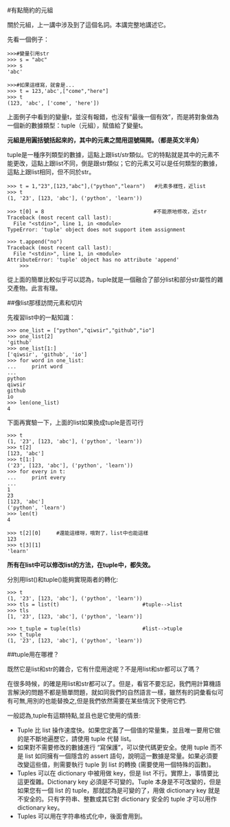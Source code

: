 #有點簡約的元組

關於元組，上一講中涉及到了這個名詞。本講完整地講述它。

先看一個例子：

    >>>#變量引用str
    >>> s = "abc"
    >>> s
    'abc'

    >>>#如果這樣寫，就會是...
    >>> t = 123,'abc',["come","here"]
    >>> t
    (123, 'abc', ['come', 'here'])

上面例子中看到的變量t，並沒有報錯，也沒有“最後一個有效”，而是將對象做為一個新的數據類型：tuple（元組），賦值給了變量t。

**元組是用圓括號括起來的，其中的元素之間用逗號隔開。（都是英文半角）**

tuple是一種序列類型的數據，這點上跟list/str類似。它的特點就是其中的元素不能更改，這點上跟list不同，倒是跟str類似；它的元素又可以是任何類型的數據，這點上跟list相同，但不同於str。

    >>> t = 1,"23",[123,"abc"],("python","learn")   #元素多樣性，近list
    >>> t
    (1, '23', [123, 'abc'], ('python', 'learn'))

    >>> t[0] = 8　                                  #不能原地修改，近str
    Traceback (most recent call last):
      File "<stdin>", line 1, in <module>
    TypeError: 'tuple' object does not support item assignment

    >>> t.append("no")
    Traceback (most recent call last):
      File "<stdin>", line 1, in <module>
    AttributeError: 'tuple' object has no attribute 'append'
        >>>

從上面的簡單比較似乎可以認為，tuple就是一個融合了部分list和部分str屬性的雜交產物。此言有理。

##像list那樣訪問元素和切片

先複習list中的一點知識：

    >>> one_list = ["python","qiwsir","github","io"]
    >>> one_list[2]
    'github'
    >>> one_list[1:]
    ['qiwsir', 'github', 'io']
    >>> for word in one_list:
    ...     print word
    ...
    python
    qiwsir
    github
    io
    >>> len(one_list)
    4

下面再實驗一下，上面的list如果換成tuple是否可行

    >>> t
    (1, '23', [123, 'abc'], ('python', 'learn'))
    >>> t[2]
    [123, 'abc']
    >>> t[1:]
    ('23', [123, 'abc'], ('python', 'learn'))
    >>> for every in t:
    ...     print every
    ...
    1
    23
    [123, 'abc']
    ('python', 'learn')
    >>> len(t)
    4

    >>> t[2][0]     #還能這樣呀，哦對了，list中也能這樣
    123
    >>> t[3][1]
    'learn'

**所有在list中可以修改list的方法，在tuple中，都失效。**

分別用list()和tuple()能夠實現兩者的轉化:

    >>> t
    (1, '23', [123, 'abc'], ('python', 'learn'))
    >>> tls = list(t)                           #tuple-->list
    >>> tls
    [1, '23', [123, 'abc'], ('python', 'learn')]

    >>> t_tuple = tuple(tls)                    #list-->tuple
    >>> t_tuple
    (1, '23', [123, 'abc'], ('python', 'learn'))


##tuple用在哪裡？

既然它是list和str的雜合，它有什麼用途呢？不是用list和str都可以了嗎？

在很多時候，的確是用list和str都可以了。但是，看官不要忘記，我們用計算機語言解決的問題不都是簡單問題，就如同我們的自然語言一樣，雖然有的詞彙看似可有可無,用別的也能替換之,但是我們依然需要在某些情況下使用它們.

一般認為,tuple有這類特點,並且也是它使用的情景:

- Tuple 比 list 操作速度快。如果您定義了一個值的常量集，並且唯一要用它做的是不斷地遍歷它，請使用 tuple 代替 list。
- 如果對不需要修改的數據進行 “寫保護”，可以使代碼更安全。使用 tuple 而不是 list 如同擁有一個隱含的 assert 語句，說明這一數據是常量。如果必須要改變這些值，則需要執行 tuple 到 list 的轉換 (需要使用一個特殊的函數)。
- Tuples 可以在 dictionary 中被用做 key，但是 list 不行。實際上，事情要比這更復雜。Dictionary key 必須是不可變的。Tuple 本身是不可改變的，但是如果您有一個 list 的 tuple，那就認為是可變的了，用做 dictionary key 就是不安全的。只有字符串、整數或其它對 dictionary 安全的 tuple 才可以用作 dictionary key。
- Tuples 可以用在字符串格式化中，後面會用到。



